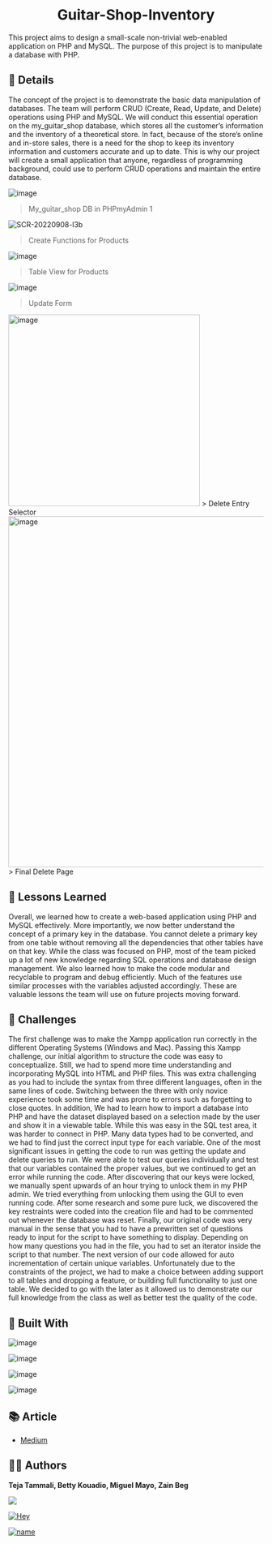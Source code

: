 <h1 align="center">Guitar-Shop-Inventory</h1>
This project aims to design a small-scale non-trivial web-enabled application on PHP and MySQL. The purpose of this project is to manipulate a database with PHP.


## 📇 Details 
The concept of the project is to demonstrate the basic data manipulation of databases. The team will perform CRUD (Create, Read, Update, and Delete) operations using PHP and MySQL. We will conduct this essential operation on the my_guitar_shop database, which stores all the customer’s information and the inventory of a theoretical store. In fact, because of the store’s online and in-store sales, there is a need for the shop to keep its inventory information and customers accurate and up to date. This is why our project will create a small application that anyone, regardless of programming background, could use to perform CRUD operations and maintain the entire database.

![image](https://miro.medium.com/max/1400/0*_1uoIdxy_o6DydXx)
> My_guitar_shop DB in PHPmyAdmin 1

![SCR-20220908-l3b](https://user-images.githubusercontent.com/51298329/189206462-956534cb-327b-4665-8af6-96b53c5660b9.png)
> Create Functions for Products

![image](https://miro.medium.com/max/1400/0*SYuyIgBDX4XFQ_OF)
> Table View for Products

![image](https://miro.medium.com/max/1400/0*-4Y7pOwUIrDck0zC)
> Update Form

<img width="378" alt="image" src="https://user-images.githubusercontent.com/51298329/189206607-f936e6b1-8d06-4106-a708-11411aa0c426.png">
> Delete Entry Selector

<img width="692" alt="image" src="https://user-images.githubusercontent.com/51298329/189206672-9b25e020-43ca-4c3f-b47f-683f7f8a753d.png">
> Final Delete Page

## 🚫 Lessons Learned
Overall, we learned how to create a web-based application using PHP and MySQL effectively. More importantly, we now better understand the concept of a primary key in the database. You cannot delete a primary key from one table without removing all the dependencies that other tables have on that key. While the class was focused on PHP, most of the team picked up a lot of new knowledge regarding SQL operations and database design management. We also learned how to make the code modular and recyclable to program and debug efficiently. Much of the features use similar processes with the variables adjusted accordingly. These are valuable lessons the team will use on future projects moving forward.

## 🧗 Challenges
The first challenge was to make the Xampp application run correctly in the different Operating Systems (Windows and Mac). Passing this Xampp challenge, our initial algorithm to structure the code was easy to conceptualize. Still, we had to spend more time understanding and incorporating MySQL into HTML and PHP files. This was extra challenging as you had to include the syntax from three different languages, often in the same lines of code. Switching between the three with only novice experience took some time and was prone to errors such as forgetting to close quotes. In addition, We had to learn how to import a database into PHP and have the dataset displayed based on a selection made by the user and show it in a viewable table. While this was easy in the SQL test area, it was harder to connect in PHP. Many data types had to be converted, and we had to find just the correct input type for each variable. One of the most significant issues in getting the code to run was getting the update and delete queries to run. We were able to test our queries individually and test that our variables contained the proper values, but we continued to get an error while running the code. After discovering that our keys were locked, we manually spent upwards of an hour trying to unlock them in my PHP admin. We tried everything from unlocking them using the GUI to even running code. After some research and some pure luck, we discovered the key restraints were coded into the creation file and had to be commented out whenever the database was reset. Finally, our original code was very manual in the sense that you had to have a prewritten set of questions ready to input for the script to have something to display. Depending on how many questions you had in the file, you had to set an iterator inside the script to that number. The next version of our code allowed for auto incrementation of certain unique variables. Unfortunately due to the constraints of the project, we had to make a choice between adding support to all tables and dropping a feature, or building full functionality to just one table. We decided to go with the later as it allowed us to demonstrate our full knowledge from the class as well as better test the quality of the code.

## 👷 Built With

![image](https://img.shields.io/badge/MySQL-005C84?style=for-the-badge&logo=mysql&logoColor=white)

![image](https://img.shields.io/badge/PHP-777BB4?style=for-the-badge&logo=php&logoColor=white)

![image](https://img.shields.io/badge/VSCode-0078D4?style=for-the-badge&logo=visual%20studio%20code&logoColor=white)

![image](https://img.shields.io/badge/GitHub-100000?style=for-the-badge&logo=github&logoColor=white)


## 📚 Article
- [Medium](https://medium.com/@tejat/guitar-store-inventory-7f6f836b547a "Click me to read my Medium article!")


## 🧑🏻 Authors

**Teja Tammali, Betty Kouadio, Miguel Mayo, Zain Beg**

<a href="mailto:tejat18@umd.edu"><img src="https://img.shields.io/badge/Gmail-D14836?style=for-the-badge&logo=gmail&logoColor=white"/></a> 

[![Hey](https://img.shields.io/badge/LinkedIn-0077B5?style=for-the-badge&logo=linkedin&logoColor=white)](https://www.linkedin.com/in/tejatammali/ "Welcome to my Linkedin!")

[![name](https://img.shields.io/badge/Medium-12100E?style=for-the-badge&logo=medium&logoColor=white)](https://medium.com/@tejat "My Medium Profile")

